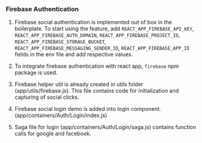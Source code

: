 ### Firebase Authentication

1. Firebase social authentication is implemented out of box in the boilerplate. To start using the feature, add `REACT_APP_FIREBASE_API_KEY`, `REACT_APP_FIREBASE_AUTH_DOMAIN`, `REACT_APP_FIREBASE_PROJECT_ID`, `REACT_APP_FIREBASE_STORAGE_BUCKET`, `REACT_APP_FIREBASE_MESSAGING_SENDER_ID`, `REACT_APP_FIREBASE_APP_ID` fields in the env file and add respective values.

2. To integrate firebase authentication with react app, `firebase` npm package is used.

3. Firebase helper util is already created in utils folder (app/utils/firebase.js). This file contains code for initialization and capturing of social clicks.

4. Firebase social login demo is added into login component. (app/containers/Auth/Login/index.js)

5. Saga file for login (app/containers/Auth/Login/saga.js) contains function calls for google and facebook.
